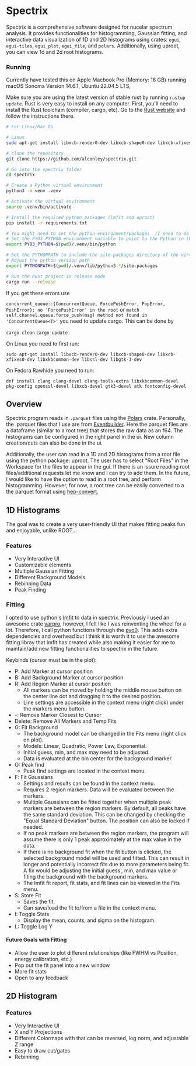 # Spectrix

Spectrix is a comprehensive software designed for nucelar spectrum analysis. It provides functionalities for histogramming, Gaussian fitting, and interactive data visualization of 1D and 2D histograms using crates: `egui`, `egui-tiles`, `egui_plot`, `egui_file`, and `polars`. Additionally, using uproot, you can view 1d and 2d root histograms.

### Running

Currently have tested this on Apple Macbook Pro (Memory: 18 GB) running macOS Sonoma Version 14.6.1, Ubuntu 22.04.5 LTS, 

Make sure you are using the latest version of stable rust by running `rustup update`. Rust is very easy to install on any computer. First, you'll need to install the Rust toolchain (compiler, cargo, etc). Go to the [Rust website](https://www.rust-lang.org/tools/install) and follow the instructions there.

```sh
# For Linux/Mac OS

# Linux
sudo apt-get install libxcb-render0-dev libxcb-shape0-dev libxcb-xfixes0-dev libxkbcommon-dev libssl-dev libgtk-3-dev

# clone the repository
git clone https://github.com/alconley/spectrix.git

# Go into the spectrix folder
cd spectrix

# Create a Python virtual environment
python3 -m venv .venv

# Activate the virtual environment
source .venv/bin/activate

# Install the required python packages (lmfit and uproot)
pip install -r requirements.txt

# You might need to set the python environment/packages  (I need to do this on my mac)
# Set the PYO3_PYTHON environment variable to point to the Python in the virtual environment
export PYO3_PYTHON=$(pwd)/.venv/bin/python

# Set the PYTHONPATH to include the site-packages directory of the virtual environment
# Adjust the python version path
export PYTHONPATH=$(pwd)/.venv/lib/python3.*/site-packages

# Run the Rust project in release mode
cargo run --release

```
If you get these errors use 

`concurrent_queue::{ConcurrentQueue, ForcePushError, PopError, PushError}; no 'ForcePushError' in the root` or
`match self.channel.queue.force_push(msg) method not found in 'ConcurrentQueue<T>'` you need to update cargo. This can be done by

`cargo clean`
`cargo update`

On Linux you need to first run:

`sudo apt-get install libxcb-render0-dev libxcb-shape0-dev libxcb-xfixes0-dev libxkbcommon-dev libssl-dev libgtk-3-dev`

On Fedora Rawhide you need to run:

`dnf install clang clang-devel clang-tools-extra libxkbcommon-devel pkg-config openssl-devel libxcb-devel gtk3-devel atk fontconfig-devel`

## Overview

Spectrix program reads in `.parquet` files using the [Polars](https://docs.rs/polars/latest/polars/) crate. Personally, the .parquet files that I use are from [Eventbuilder](https://github.com/alconley/Eventbuilder). Here the parquet files are a dataframe (similar to a root tree) that stores the raw data as an f64. The histograms can be configured in the right panel in the ui. New column creation/cuts can also be done in the ui.

Additionally, the user can read in a 1D and 2D histograms from a root file using the python package: uproot. The user has to select "Root Files" in the Workspace for the files to appear in the gui. If there is an issure reading root files/additional requests let me know and I can try to add them. In the future, I would like to have the option to read in a root tree, and perform histogramming. However, for now, a root tree can be easily converted to a the parquet format using [hep-convert](https://hepconvert.readthedocs.io/en/latest/root_to_parquet.html).

## 1D Histograms

The goal was to create a very user-friendly UI that makes fitting peaks fun and enjoyable, unlike ROOT...

### Features

- Very Interactive UI
- Customizable elements
- Multiple Gaussian Fitting
- Different Background Models
- Rebinning Data
- Peak Finding

### Fitting
 
I opted to use python's [lmfit](https://lmfit.github.io/lmfit-py/builtin_models.html) to data in spectrix. Previously I used an awesome crate [varpro](https://github.com/geo-ant/varpro), however, I felt like I was reinventing the wheel for a lot. Therefore, I call python functions through the [pyo0](https://docs.rs/pyo3/latest/pyo3/). This adds extra dependencies and overhead but I think it is worth it to use the awesome fitting libray that lmfit has created while also making it easier for me to maintain/add new fitting functionalities to spectrix in the future.

Keybinds (cursor must be in the plot):

- P: Add Marker at cursor position
- B: Add Background Marker at cursor position
- R: Add Region Marker at cursor position
    - All markers can be moved by holding the middle mouse button on the center line dot and dragging it to the desired position.
    - Line settings are accessible in the context menu (right click) under the markers menu button.
- -: Remove Marker Closest to Cursor
- Delete: Remove All Markers and Temp Fits
- G: Fit Background
    - The background model can be changed in the Fits menu (right click on plot).
    - Models: Linear, Quadratic, Power Law, Exponential.
    - Initial guess, min, and max may need to be adjusted.
    - Data is evaluated at the bin center for the background marker.
- O: Peak find
    - Peak find settings are located in the context menu.
- F: Fit Gaussians
    - Settings and results can be found in the context menu.
    - Requires 2 region markers. Data will be evaluated between the markers.
    - Multiple Gaussians can be fitted together when multiple peak markers are between the region markers. By default, all peaks have the same standard deviation. This can be changed by checking the "Equal Standard Deviation" button. The position can also be locked if needed.
    - If no peak markers are between the region markers, the program will assume there is only 1 peak approximately at the max value in the data.
    - If there is no background fit when the fit button is clicked, the selected background model will be used and fitted. This can result in longer and potentially incorrect fits due to more parameters being fit. A fix would be adjusting the initial guess', min, and max value or fiting the background with the background markers.
    - The lmfit fit report, fit stats, and fit lines can be viewed in the Fits menu.
- S: Store Fit
    - Saves the fit.
    - Can save/load the fit to/from a file in the context menu.
- I: Toggle Stats
    - Display the mean, counts, and sigma on the histogram.
- L: Toggle Log Y

#### Future Goals with Fitting

- Allow the user to plot different relationships (like FWHM vs Position, energy calibration, etc.)
- Pop out the fit panel into a new window
- More fit stats
- Open to any feedback

## 2D Histogram

### Features

- Very Interactive UI
- X and Y Projections
- Different Colormaps with that can be reversed, log norm, and adjustable Z range
- Easy to draw cut/gates
- Rebinning